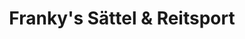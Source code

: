 ---
title: "Franky's Sättel & Reitsport"
url: /koenigswinter/frankys-saettel-und-reitsport/
shop: Tiere
---